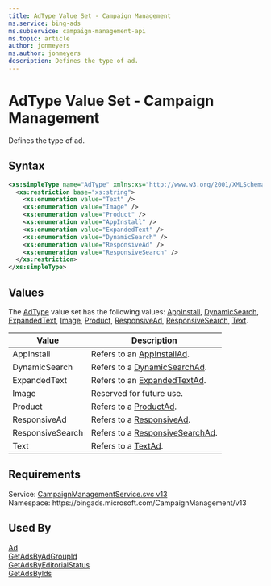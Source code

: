 ```yaml
---
title: AdType Value Set - Campaign Management
ms.service: bing-ads
ms.subservice: campaign-management-api
ms.topic: article
author: jonmeyers
ms.author: jonmeyers
description: Defines the type of ad.
---
```

# AdType Value Set - Campaign Management
Defines the type of ad.

## Syntax
```xml
<xs:simpleType name="AdType" xmlns:xs="http://www.w3.org/2001/XMLSchema">
  <xs:restriction base="xs:string">
    <xs:enumeration value="Text" />
    <xs:enumeration value="Image" />
    <xs:enumeration value="Product" />
    <xs:enumeration value="AppInstall" />
    <xs:enumeration value="ExpandedText" />
    <xs:enumeration value="DynamicSearch" />
    <xs:enumeration value="ResponsiveAd" />
    <xs:enumeration value="ResponsiveSearch" />
  </xs:restriction>
</xs:simpleType>
```

## <a name="values"></a>Values

The [AdType](adtype.md) value set has the following values: [AppInstall](#appinstall), [DynamicSearch](#dynamicsearch), [ExpandedText](#expandedtext), [Image](#image), [Product](#product), [ResponsiveAd](#responsivead), [ResponsiveSearch](#responsivesearch), [Text](#text).

|Value|Description|
|-----------|---------------|
|<a name="appinstall"></a>AppInstall|Refers to an [AppInstallAd](appinstallad.md).|
|<a name="dynamicsearch"></a>DynamicSearch|Refers to a [DynamicSearchAd](dynamicsearchad.md).|
|<a name="expandedtext"></a>ExpandedText|Refers to an [ExpandedTextAd](expandedtextad.md).|
|<a name="image"></a>Image|Reserved for future use.|
|<a name="product"></a>Product|Refers to a [ProductAd](productad.md).|
|<a name="responsivead"></a>ResponsiveAd|Refers to a [ResponsiveAd](responsivead.md).|
|<a name="responsivesearch"></a>ResponsiveSearch|Refers to a [ResponsiveSearchAd](responsivesearchad.md).|
|<a name="text"></a>Text|Refers to a [TextAd](textad.md).|

## Requirements
Service: [CampaignManagementService.svc v13](https://campaign.api.bingads.microsoft.com/Api/Advertiser/CampaignManagement/v13/CampaignManagementService.svc)  
Namespace: https\://bingads.microsoft.com/CampaignManagement/v13  

## Used By
[Ad](ad.md)  
[GetAdsByAdGroupId](getadsbyadgroupid.md)  
[GetAdsByEditorialStatus](getadsbyeditorialstatus.md)  
[GetAdsByIds](getadsbyids.md)  
